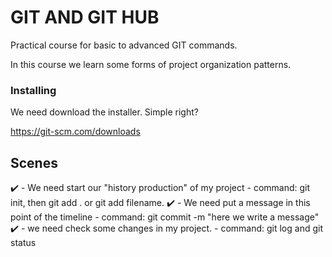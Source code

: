# GIT AND GIT HUB

Practical course for basic to advanced GIT commands.

In this course we learn some forms of project organization patterns.

### Installing

We need download the installer. Simple right?

https://git-scm.com/downloads

## Scenes

✔️ - We need start our "history production" of my project - command: git init, then git add . or git add filename.
✔️ - We need put a message in this point of the timeline - command: git commit -m "here we write a message"
✔️ - we need check some changes in my project. - command: git log and git status
